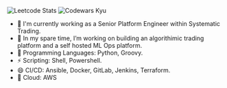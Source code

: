 <!--
## Hi there 👋
**armaanPy/armaanPy** is a ✨ _special_ ✨ repository because its `README.md` (this file) appears on your GitHub profile.

Here are some ideas to get you started:

- 🔭 I’m currently working on ...
- 🌱 I’m currently learning ...
- 👯 I’m looking to collaborate on ...
- 🤔 I’m looking for help with ...
- 💬 Ask me about ...
- 📫 How to reach me: ...
- 😄 Pronouns: ...
- ⚡ Fun fact: ...
-->

![Leetcode Stats](https://leetcard.jacoblin.cool/armaanPy)
![Codewars Kyu](https://www.codewars.com/users/jhoffner/badges/large)


- 🤔 I'm currently working as a Senior Platform Engineer within Systematic Trading.
- 🔭 In my spare time, I’m working on building an algorithimic trading platform and a self hosted ML Ops platform.
- 🌱 Programming Languages: Python, Groovy.
- ⚡ Scripting: Shell, Powershell.
- 😄 CI/CD: Ansible, Docker, GitLab, Jenkins, Terraform.
- 💬 Cloud: AWS
